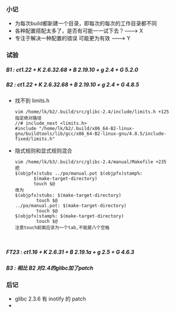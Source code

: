 ### 小记

- 为每次build都新建一个目录，即每次的每次的工作目录都不同
- 各种配置搭配太多了，是否有可能一一试下去？---> X
- 专注于解决一种配置的错误 可能更为有效  ---> Y



### 试验

##### B1 : ct1.22 + K 2.6.32.68 + B 2.19.10 + g 2.4 + G 5.2.0

##### B2 : ct1.22 + K 2.6.32.68 + B 2.19.10 + g 2.4 + G 4.8.5

- 找不到 limits.h

  ```
  vim /home/lk/b2/.build/src/glibc-2.4/include/limits.h +125
  指定绝对路径
  //# include_next <limits.h>
  #include "/home/lk/b2/.build/x86_64-B2-linux-gnu/buildtools/lib/gcc/x86_64-B2-linux-gnu/4.8.5/include-fixed/limits.h"
  ```

- 隐式规则和显式规则混合

  ```
  vim /home/lk/b3/.build/src/glibc-2.4/manual/Makefile +235
  把
  $(objpfx)stubs ../po/manual.pot $(objpfx)stamp%:
         $(make-target-directory)
         touch $@
  改为
  $(objpfx)stubs: $(make-target-directory)
          touch $@
  ../po/manual.pot: $(make-target-directory)
          touch $@
  $(objpfx)stamp%: $(make-target-directory)
          touch $@
  注意touch前面应该为一个tab,不能是八个空格
  ```

  ​

##### FT23 : ct1.16 + K 2.6.31 + B 2.19.1a + g 2.5 + G 4.6.3

##### B3 :  相比 B2 对2.4的glibc加了patch



### 后记

- glibc 2.3.6 有 inotify 的 patch
- ​